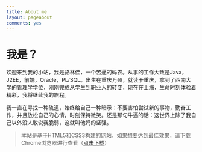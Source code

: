 ```yaml
---
title: About me
layout: pageabout
comments: yes
---
```


# 我是？

欢迎来到我的小站，我是骆林佳，一个苦逼的码农。从事的工作大致是Java，J2EE，前端，Oracle，PL/SQL。出生在重庆万州，就读于重庆，拿到了西南大学的管理学学位，刚刚完成从学生到职业人的转变，现在在上海，生命时刻体验着精彩，我将继续我的旅程。

我一直在寻找一种轨道，始终给自己一种暗示：不要害怕尝试新的事物，勤奋工作，并且放松自己的心情，时刻保持微笑。还是那句牛逼的话：这世界上除了我自己以外没人敢说我脆弱，这就叫他妈的坚强。  


> 本站是基于HTML5和CSS3构建的网站，如果想要达到最佳效果，请下载Chrome浏览器进行查看（[点击下载](https://www.google.com/intl/zh-CN/chrome/browser/?hl=zh-CN)）